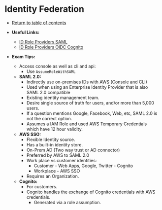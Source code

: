 # Identity Federation

* [Return to table of contents](../../../README.md)

* **Useful Links:**
  * [ID Role Providers SAML](https://docs.aws.amazon.com/IAM/latest/UserGuide/id_roles_providers_saml.html)
  * [ID Role Providers OIDC Cognito](https://docs.aws.amazon.com/IAM/latest/UserGuide/id_roles_providers_oidc_cognito.html)

* **Exam Tips:**
  * Access console as well as cli and api:
    * Use ```AssumeRoleWithSAML```
  * **SAML 2.0:**
    * Indirectly use on-premises IDs with AWS (Console and CLI)
    * Used when using an Enterprise Identity Provider that is also SAML 2.0 compatible
    * Existing identity management team.
    * Desire single source of truth for users, and/or more than 5,000 users.
    * If a question mentions Google, Facebook, Web, etc, SAML 2.0 is not the correct option.
    * Assumes a IAM Role and used AWS Temporary Credentials which have 12 hour validity.
  * **AWS SSO:**
    * Flexible Identity source.
    * Has a built-in identity store.
    * On-Prem AD (Two way trust or AD connector)
    * Preferred by AWS to SAML 2.0
    * Work place vs customer identities:
      * Customer - Web Apps, Google, Twitter - Cognito
      * Workplace - AWS SSO
    * Requires an Organization.
  * **Cognito:**
    * For customers.
    * Cognito handles the exchange of Cognito credentials with AWS credentials.
      * Generated via a role assumption.
